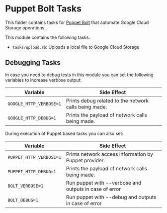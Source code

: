 # Puppet Bolt Tasks

This folder contains tasks for [Puppet Bolt][puppet-bolt] that automate
Google Cloud Storage operations.

This module contains the following tasks:

- `tasks/upload.rb`:
  Uploads a local file to Google Cloud Storage

## Debugging Tasks

In case you need to debug tests in this module you can set the following
variables to increase verbose output:

Variable                | Side Effect
------------------------|---------------------------------------------------
`GOOGLE_HTTP_VERBOSE=1` | Prints debug related to the network calls being made.
`GOOGLE_HTTP_DEBUG=1`   | Prints the payload of network calls being made.

During execution of Puppet based tasks you can also set:

Variable                | Side Effect
------------------------|---------------------------------------------------
`PUPPET_HTTP_VERBOSE=1` | Prints network access information by Puppet provider.
`PUPPET_HTTP_DEBUG=1`   | Prints the payload of network calls being made.
`BOLT_VERBOSE=1`        | Run puppet with --verbose and outputs in case of error
`BOLT_DEBUG=1`          | Run puppet with --debug and outputs in case of error


[puppet-bolt]: https://puppet.com/docs/bolt/
